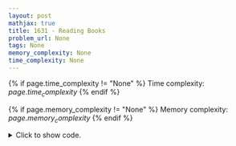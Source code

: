 ```yaml
---
layout: post
mathjax: true
title: 1631 - Reading Books
problem_url: None
tags: None
memory_complexity: None
time_complexity: None
---
```




{% if page.time_complexity != "None" %}
Time complexity: ${{ page.time_complexity }}$
{% endif %}

{% if page.memory_complexity != "None" %}
Memory complexity: ${{ page.memory_complexity }}$
{% endif %}

<details>
<summary>
<p style="display:inline">Click to show code.</p>
</summary>
```cpp
{% raw %}
using namespace std;
using ll = long long;
using vi = vector<int>;
int main(void)
{
    int n;
    ll sum, ans;
    cin >> n;
    vi t(n);
    for (auto &ti : t)
        cin >> ti;
    sort(t.begin(), t.end(), greater<int>());
    sum = accumulate(t.begin() + 1, t.end(), (ll)0);
    ans = sum + max((ll)0, t[0] - sum) + t[0];
    cout << ans << endl;
    return 0;
}

{% endraw %}
```
</details>

